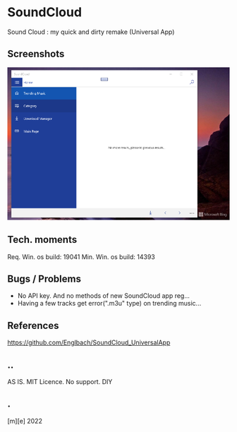 # SoundCloud

Sound Cloud : my quick and dirty remake (Universal App)


## Screenshots

![Screenshot 1](Images/shot1.png)


## Tech. moments
Req. Win. os build: 19041
Min. Win. os build: 14393 



## Bugs / Problems
 
- No API key. And no methods of new SoundCloud app reg... 
- Having a few tracks get error(".m3u" type) on trending music... 


## References

https://github.com/Englbach/SoundCloud_UniversalApp


## ..

AS IS. MIT Licence. No support. DIY


## .

[m][e] 2022
